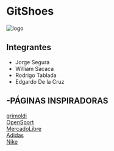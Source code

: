 # GitShoes
![logo](https://i.postimg.cc/L6ZdkWmM/logo.png)


## Integrantes
- Jorge Segura
- William Sacaca
- Rodrigo Tablada
- Edgardo De la Cruz



## -PÁGINAS INSPIRADORAS
[grimoldi](https://grimoldi.com/)   
[OpenSport](https://opensports.com/)   
[MercadoLibre](https://www.mercadolibre.com.ar/)   
[Adidas](https://www.adidas.com.ar/)  
[Nike](https://www.nike.com.ar/) 